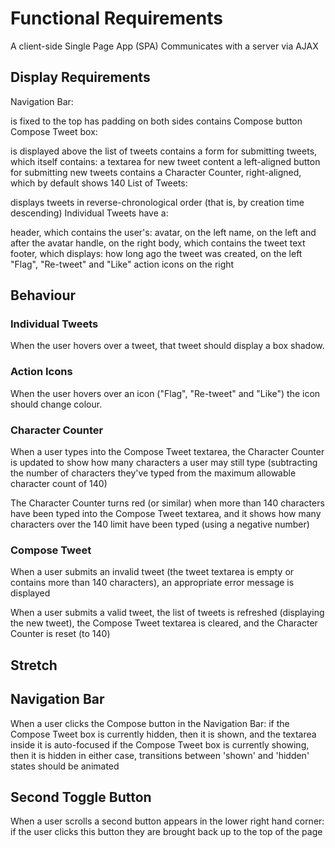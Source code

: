 # Functional Requirements

A client-side Single Page App (SPA)
Communicates with a server via AJAX

## Display Requirements
Navigation Bar:

is fixed to the top
has padding on both sides
contains Compose button
Compose Tweet box:

is displayed above the list of tweets
contains a form for submitting tweets, which itself contains:
a textarea for new tweet content
a left-aligned button for submitting new tweets
contains a Character Counter, right-aligned, which by default shows 140
List of Tweets:

displays tweets in reverse-chronological order (that is, by creation time descending)
Individual Tweets have a:

header, which contains the user's:
avatar, on the left
name, on the left and after the avatar
handle, on the right
body, which contains the tweet text
footer, which displays:
how long ago the tweet was created, on the left
"Flag", "Re-tweet" and "Like" action icons on the right

## Behaviour

### Individual Tweets
When the user hovers over a tweet, that tweet should display a box shadow.

### Action Icons
When the user hovers over an icon ("Flag", "Re-tweet" and "Like") the icon should change colour.
### Character Counter
When a user types into the Compose Tweet textarea, the Character Counter is updated to show how many characters a user may still type (subtracting the number of characters they've typed from the maximum allowable character count of 140)

The Character Counter turns red (or similar) when more than 140 characters have been typed into the Compose Tweet textarea, and it shows how many characters over the 140 limit have been typed (using a negative number)

### Compose Tweet
When a user submits an invalid tweet (the tweet textarea is empty or contains more than 140 characters), an appropriate error message is displayed

When a user submits a valid tweet, the list of tweets is refreshed (displaying the new tweet), the Compose Tweet textarea is cleared, and the Character Counter is reset (to 140)

## Stretch

## Navigation Bar

When a user clicks the Compose button in the Navigation Bar:
if the Compose Tweet box is currently hidden, then it is shown, and the textarea inside it is auto-focused
if the Compose Tweet box is currently showing, then it is hidden
in either case, transitions between 'shown' and 'hidden' states should be animated

## Second Toggle Button
When a user scrolls a second button appears in the lower right hand corner:
if the user clicks this button they are brought back up to the top of the page